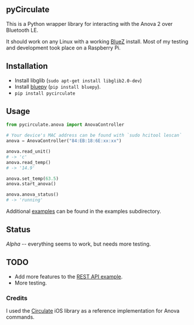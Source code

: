 ## pyCirculate

This is a Python wrapper library for interacting with the Anova 2 over Bluetooth LE.

It should work on any Linux with a working [BlueZ](http://www.bluez.org/) install.  Most of my testing and development took place on a Raspberry Pi.

## Installation

* Install libglib (`sudo apt-get install libglib2.0-dev`)
* Install [bluepy](https://github.com/IanHarvey/bluepy) (`pip install bluepy`).
* `pip install pycirculate`

## Usage
```python
from pycirculate.anova import AnovaController

# Your device's MAC address can be found with `sudo hcitool lescan`
anova = AnovaController("84:EB:18:6E:xx:xx")

anova.read_unit()
# -> 'c'
anova.read_temp()
# -> '14.9'

anova.set_temp(63.5)
anova.start_anova()

anova.anova_status()
# -> 'running'
```

Additional [examples](https://github.com/erikcw/pycirculate/tree/master/examples) can be found in the examples subdirectory.

## Status

*Alpha* -- everything seems to work, but needs more testing.

## TODO

* Add more features to the [REST API example](https://github.com/erikcw/pycirculate/blob/master/examples/rest/).
* More testing.


### Credits

I used the [Circulate](https://github.com/neilpa/circulate/) iOS library as a reference implementation for Anova commands.
